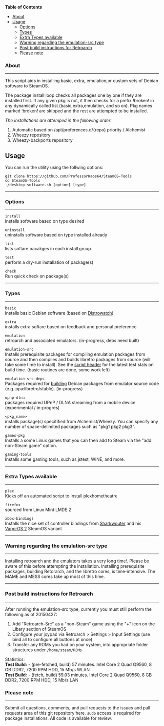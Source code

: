<!-- START doctoc generated TOC please keep comment here to allow auto update -->
<!-- DON'T EDIT THIS SECTION, INSTEAD RE-RUN doctoc TO UPDATE -->
**Table of Contents**

  - [About](#about)
- [Usage](#usage)
  - [Options](#options)
  - [Types](#types)
  - [Extra Types available](#extra-types-available)
  - [Warning regarding the emulation-src type](#warning-regarding-the-emulation-src-type)
  - [Post build instructions for Retroarch](#post-build-instructions-for-retroarch)
  - [Please note](#please-note)

<!-- END doctoc generated TOC please keep comment here to allow auto update -->

### About
***
This script aids in installing basic, extra, emulation,or custom 
sets of Debian software to SteamOS. 

The package install loop checks all packages one by one if they are installed first. 
If any given pkg is not, it then checks for a prefix !broken! in any dynamically called list
(basic,extra,emulation, and so on). Pkg names marked !broken! are skipped and the rest are attempted to be installed. 

*The installations are attemped in the following order:*

1. Automatic based on /apt/preferences.d/{repo} priority / Alchemist
2. Wheezy repository
3. Wheezy-backports repository

## Usage

You can run the utility using the follwing options:

```
git clone https://github.com/ProfessorKaos64/SteamOS-Tools
cd SteamOS-Tools
./desktop-software.sh [option] [type]
```

***
### Options
***
`install`     
installs software based on type desired 

`uninstall`     
uninstalls software based on type installed already  

`list`     
lists softare pacakges in each install group  

`test`       
perform a dry-run installation of package(s) 

`check`         
Run quick check on package(s)  

***
### Types
***
`basic`    
installs basic Debian software (based on [Distrowatch](http://distrowatch.com/table.php?distribution=debian))  

`extra`  
installs extra softare based on feedback and personal preference  

`emulation`          
retroarch and associated emulators. (in-progress, debs need built)  

`emulation-src`  
Installs prerequisite packages for compiling emulation packages from source and then compiles and builds libretro packages from source (will take some time to install). See the [script header](https://github.com/ProfessorKaos64/SteamOS-Tools/blob/master/scriptmodules/emu-from-source.shinc) for the latest test stats on build time.  (basic routines are done, some work left)     

`emulation-src-deps`            
Packages required for [building](https://wiki.debian.org/CreatePackageFromPPA) Debian packages from emulator source code (e.g. ppa:libretro/stable). (in-progress)  

`upnp-dlna`            
packages required UPnP / DLNA streaming from a mobile device (experimental / in-progres)   

`<pkg_name>`     
installs package(s) specifified from Alchemist/Wheezy. You can specify any number of space-delimited packages such as "pkg1 pkg2 pkg3".  

`games-pkg`           
Installs a some Linux games that you can then add to Steam via the "add non-Steam game" option.

`gaming-tools`         
Installs some gaming tools, such as jstest, WINE, and more.
***
### Extra Types available
***
`plex`      
Kicks off an automated script to install plexhometheatre  

`firefox`      
sourced from Linux Mint LMDE 2  

`xbox-bindings`      
Installs the nice set of controller bindings from [Sharkwouter](https://github.com/sharkwouter) and his [VaporOS 2](https://steamcommunity.com/groups/steamuniverse/discussions/1/612823460253620427/) SteamOS variant

***
### Warning regarding the emulation-src type
***
Installing retroarch and the emulators takes a very long time!. Please be aware of this before attempting the installation. Installing prerequisite packages, building Retorarch, and the libretro cores, is time-intensive. The MAME and MESS cores take up most of this time.

***
### Post build instructions for Retroarch
***
After running the emulation-src type, currently you must still perform the following as of 20150427:

1. Add "Retroarch-Src" as a "non-Steam" game using the "+" icon on the Libary section of SteamOS
2. Configure your joypad via Retroarch > Settings > Input Settings (use bind all to configure all buttons at once)
3. Transfer any ROMs you had on your system, into appropriate folder structures under `/home/steam/ROMs`

Statistics:    
**Test Build:** - (pre-fetched, build) 57 minutes. Intel Core 2 Quad Q9560, 8 GB DDR2, 7200 RPM HDD, 15 Mb/s WLAN  
**Test Build:** - (fetch, build) 59.03 minutes. Intel Core 2 Quad Q9560, 8 GB DDR2, 7200 RPM HDD, 15 Mb/s LAN

### Please note
***

Submit all questions, comments, and pull requests to the issues and pull requests area of this git repository here. `sudo` access is required for package installations. All code is available for review.
